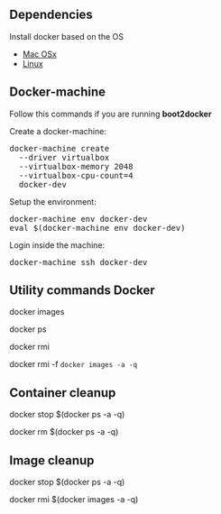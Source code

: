 ## Dependencies
Install docker based on the OS
* [Mac OSx](https://docs.docker.com/docker-for-mac/)
* [Linux]()

## Docker-machine
Follow this commands if you are running __boot2docker__

Create a docker-machine:
<pre>
docker-machine create
  --driver virtualbox
  --virtualbox-memory 2048
  --virtualbox-cpu-count=4
  docker-dev
</pre>

Setup the environment:
<pre>
docker-machine env docker-dev
eval $(docker-machine env docker-dev)
</pre>

Login inside the machine:
<pre>
docker-machine ssh docker-dev
</pre>

## Utility commands Docker

docker images

docker ps

docker rmi <imageid>

docker rmi -f `docker images -a -q`

## Container cleanup

docker stop $(docker ps -a -q)

docker rm $(docker ps -a -q)

## Image cleanup

docker stop $(docker ps -a -q)

docker rmi $(docker images -a -q)
